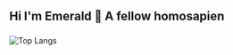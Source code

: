 ## Hi I'm Emerald 👋 A fellow homosapien

### 
![Top Langs](https://github-readme-stats.vercel.app/api/top-langs/?username=emerald-developer&layout=compact&theme=dracula)
